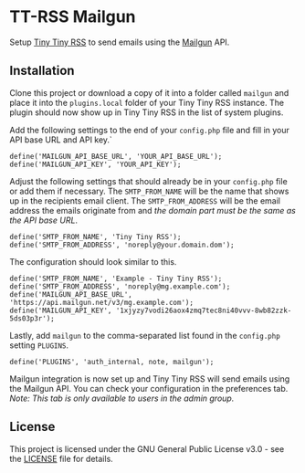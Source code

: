 # TT-RSS Mailgun

Setup [Tiny Tiny RSS](https://tt-rss.org/) to send emails using the [Mailgun](https://www.mailgun.com/) API.

## Installation

Clone this project or download a copy of it into a folder called `mailgun` and place it into the `plugins.local` folder of your Tiny Tiny RSS instance. The plugin should now show up in Tiny Tiny RSS in the list of system plugins.

Add the following settings to the end of your `config.php` file and fill in your API base URL and API key.`

```
define('MAILGUN_API_BASE_URL', 'YOUR_API_BASE_URL');
define('MAILGUN_API_KEY', 'YOUR_API_KEY');
```

Adjust the following settings that should already be in your `config.php` file or add them if necessary. The `SMTP_FROM_NAME` will be the name that shows up in the recipients email client. The `SMTP_FROM_ADDRESS` will be the email address the emails originate from and *the domain part must be the same as the API base URL*.

```
define('SMTP_FROM_NAME', 'Tiny Tiny RSS');
define('SMTP_FROM_ADDRESS', 'noreply@your.domain.dom');
```

The configuration should look similar to this.

```
define('SMTP_FROM_NAME', 'Example - Tiny Tiny RSS');
define('SMTP_FROM_ADDRESS', 'noreply@mg.example.com');
define('MAILGUN_API_BASE_URL', 'https://api.mailgun.net/v3/mg.example.com');
define('MAILGUN_API_KEY', '1xjyzy7vodi26aox4zmq7tec8ni40vvv-8wb82zzk-5ds03p3r');
```

Lastly, add `mailgun` to the comma-separated list found in the `config.php` setting `PLUGINS`.
```
define('PLUGINS', 'auth_internal, note, mailgun');
```

Mailgun integration is now set up and Tiny Tiny RSS will send emails using the Mailgun API. You can check your configuration in the preferences tab. *Note: This tab is only available to users in the admin group.*

## License

This project is licensed under the GNU General Public License v3.0 - see the [LICENSE](LICENSE) file for details.
